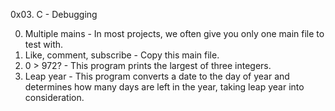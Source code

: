 0x03. C - Debugging

0. Multiple mains - In most projects, we often give you only one main file to test with. 
1. Like, comment, subscribe - Copy this main file.
2. 0 > 972? - This program prints the largest of three integers.
3. Leap year - This program converts a date to the day of year and determines how many days are left in the year, taking leap year into consideration.
